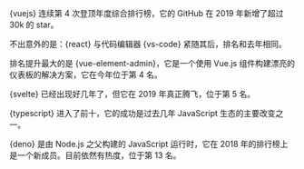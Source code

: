 {vuejs} 连续第 4 次登顶年度综合排行榜，它的 GitHub 在 2019 年新增了超过 30k 的 star。

不出意外的是：{react} 与代码编辑器 {vs-code} 紧随其后，排名和去年相同。

排名提升最大的是 {vue-element-admin}，它是一个使用 Vue.js 组件构建漂亮的仪表板的解决方案，它在今年位于第 4 名。

{svelte} 已经出现好几年了，但它在 2019 年真正腾飞，位于第 5 名。

{typescript} 进入了前十，它的成功是过去几年 JavaScript 生态的主要改变之一。

{deno} 是由 Node.js 之父构建的 JavaScript 运行时，它在 2018 年的排行榜上是一个新成员。目前依然有热度，位于第 13 名。
